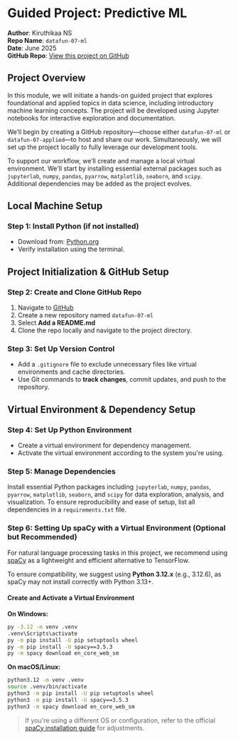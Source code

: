 # Guided Project: Predictive ML
**Author**: Kiruthikaa NS  
**Repo Name**: `datafun-07-ml`  
**Date**: June 2025  
**GitHub Repo**: [View this project on GitHub](https://github.com/Kiruthikaa2512/datafun-07-ml)  

## Project Overview

In this module, we will initiate a hands-on guided project that explores foundational and applied topics in data science, including introductory machine learning concepts. The project will be developed using Jupyter notebooks for interactive exploration and documentation.

We’ll begin by creating a GitHub repository—choose either `datafun-07-ml` or `datafun-07-applied`—to host and share our work. Simultaneously, we will set up the project locally to fully leverage our development tools.

To support our workflow, we’ll create and manage a local virtual environment. We'll start by installing essential external packages such as `jupyterlab`, `numpy`, `pandas`, `pyarrow`, `matplotlib`, `seaborn`, and `scipy`. Additional dependencies may be added as the project evolves.

## **Local Machine Setup**
### **Step 1: Install Python (if not installed)**
- Download from: [Python.org](https://www.python.org/downloads/)
- Verify installation using the terminal.

## **Project Initialization & GitHub Setup**
### **Step 2: Create and Clone GitHub Repo**
1. Navigate to [GitHub](https://github.com/)
2. Create a new repository named `datafun-07-ml`
3. Select **Add a README.md**
4. Clone the repo locally and navigate to the project directory.

### **Step 3: Set Up Version Control**
- Add a `.gitignore` file to exclude unnecessary files like virtual environments and cache directories.
- Use Git commands to **track changes**, commit updates, and push to the repository.

## **Virtual Environment & Dependency Setup**
### **Step 4: Set Up Python Environment**
- Create a virtual environment for dependency management.
- Activate the virtual environment according to the system you're using.

### **Step 5: Manage Dependencies**
Install essential Python packages including `jupyterlab`, `numpy`, `pandas`, `pyarrow`, `matplotlib`, `seaborn`, and `scipy` for data exploration, analysis, and visualization. To ensure reproducibility and ease of setup, list all dependencies in a `requirements.txt` file.

### Step 6: Setting Up spaCy with a Virtual Environment (Optional but Recommended)

For natural language processing tasks in this project, we recommend using [spaCy](https://spacy.io/usage) as a lightweight and efficient alternative to TensorFlow.

To ensure compatibility, we suggest using **Python 3.12.x** (e.g., 3.12.6), as spaCy may not install correctly with Python 3.13+.

#### Create and Activate a Virtual Environment

**On Windows:**
```bash
py -3.12 -m venv .venv
.venv\Scripts\activate
py -m pip install -U pip setuptools wheel
py -m pip install -U spacy==3.5.3
py -m spacy download en_core_web_sm
```

**On macOS/Linux:**
```bash
python3.12 -m venv .venv
source .venv/bin/activate
python3 -m pip install -U pip setuptools wheel
python3 -m pip install -U spacy==3.5.3
python3 -m spacy download en_core_web_sm
```

>  If you're using a different OS or configuration, refer to the official [spaCy installation guide](https://spacy.io/usage) for adjustments.

